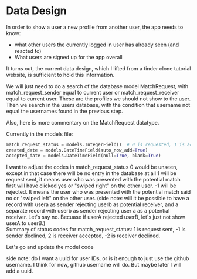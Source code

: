 # Data Design

In order to show a user a new profile from another user, the app needs to know:
- what other users the currently logged in user has already seen (and reacted to)
- What users are signed up for the app overall

It turns out, the current data design, which I lifted from a tinder clone tutorial website,
is sufficient to hold this information.

We will just need to do a search of the database model MatchRequest, with
match_request_sender equal to current user or match_request_receiver equal to 
current user.
These are the profiles we should not show to the user.
Then we search in the users database, with the condition that username not equal
the usernames found in the previous step.

Also, here is more commentary on the MatchRequest datatype.

Currently in the models file:
```py
match_request_status = models.IntegerField()  # 0 is requested, 1 is accepted, -1 is rejected
created_date = models.DateTimeField(auto_now_add=True)
accepted_date = models.DateTimeField(null=True, blank=True)
```

I want to adjust the codes in match_request_status
0 would be unseen, except in that case there will be no entry in the database at all
1 will be request sent, it means user who was presented with the potential match first will 
have clicked yes or "swiped right" on the other user.
-1 will be rejected. It means the user who was presented with the potential match said no 
or "swiped left" on the other user.
(side note: will it be possible to have a record with usera as sender rejecting userb as potential 
receiver, and a separate record with userb as sender rejecting user a as a potential receiver. 
Let's say no. Becuase if userA rejected userB, let's just not show userA to userB.)  
Summary of status codes for match_request_status: 1 is request sent, -1 is sender declined, 2 is receiver accepted, -2 is receiver declined.

Let's go and update the model code



side note: do I want a uuid for user IDs, or is it enough to just use the github username.
I think for now, github username will do. But maybe later I will add a uuid.